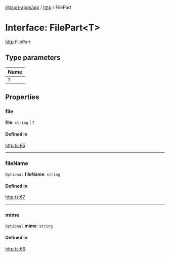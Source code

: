 [@tauri-apps/api](../README.md) / [http](../modules/http.md) / FilePart

# Interface: FilePart<T\>

[http](../modules/http.md).FilePart

## Type parameters

| Name |
| :------ |
| `T` |

## Properties

### file

 **file**: `string` \| `T`

#### Defined in

[http.ts:65](https://github.com/tauri-apps/tauri/blob/47666c4/tooling/api/src/http.ts#L65)

___

### fileName

 `Optional` **fileName**: `string`

#### Defined in

[http.ts:67](https://github.com/tauri-apps/tauri/blob/47666c4/tooling/api/src/http.ts#L67)

___

### mime

 `Optional` **mime**: `string`

#### Defined in

[http.ts:66](https://github.com/tauri-apps/tauri/blob/47666c4/tooling/api/src/http.ts#L66)
